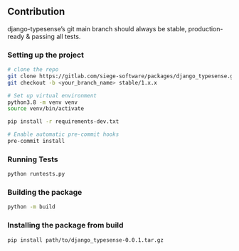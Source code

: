 ## Contribution

django-typesense’s git main branch should always be stable, production-ready & passing all tests.

### Setting up the project

```sh
# clone the repo
git clone https://gitlab.com/siege-software/packages/django_typesense.git
git checkout -b <your_branch_name> stable/1.x.x

# Set up virtual environment
python3.8 -m venv venv
source venv/bin/activate

pip install -r requirements-dev.txt

# Enable automatic pre-commit hooks
pre-commit install
```

### Running Tests

```sh
python runtests.py
```

### Building the package

```sh
python -m build
```

### Installing the package from build

```sh
pip install path/to/django_typesense-0.0.1.tar.gz
```
